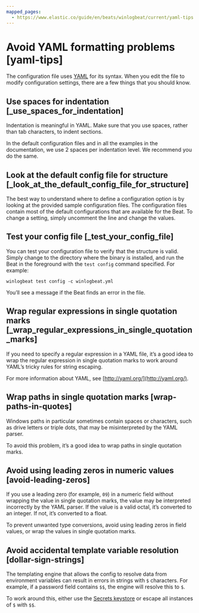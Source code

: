 ```yaml
---
mapped_pages:
  - https://www.elastic.co/guide/en/beats/winlogbeat/current/yaml-tips.html
---
```


# Avoid YAML formatting problems [yaml-tips]

The configuration file uses [YAML](http://yaml.org/) for its syntax. When you edit the file to modify configuration settings, there are a few things that you should know.


## Use spaces for indentation [_use_spaces_for_indentation]

Indentation is meaningful in YAML. Make sure that you use spaces, rather than tab characters, to indent sections.

In the default configuration files and in all the examples in the documentation, we use 2 spaces per indentation level. We recommend you do the same.


## Look at the default config file for structure [_look_at_the_default_config_file_for_structure]

The best way to understand where to define a configuration option is by looking at the provided sample configuration files. The configuration files contain most of the default configurations that are available for the Beat. To change a setting, simply uncomment the line and change the values.


## Test your config file [_test_your_config_file]

You can test your configuration file to verify that the structure is valid. Simply change to the directory where the binary is installed, and run the Beat in the foreground with the `test config` command specified. For example:

```shell
winlogbeat test config -c winlogbeat.yml
```

You’ll see a message if the Beat finds an error in the file.


## Wrap regular expressions in single quotation marks [_wrap_regular_expressions_in_single_quotation_marks]

If you need to specify a regular expression in a YAML file, it’s a good idea to wrap the regular expression in single quotation marks to work around YAML’s tricky rules for string escaping.

For more information about YAML, see [http://yaml.org/](http://yaml.org/).


## Wrap paths in single quotation marks [wrap-paths-in-quotes]

Windows paths in particular sometimes contain spaces or characters, such as drive letters or triple dots, that may be misinterpreted by the YAML parser.

To avoid this problem, it’s a good idea to wrap paths in single quotation marks.


## Avoid using leading zeros in numeric values [avoid-leading-zeros]

If you use a leading zero (for example, `09`) in a numeric field without wrapping the value in single quotation marks, the value may be interpreted incorrectly by the YAML parser. If the value is a valid octal, it’s converted to an integer. If not, it’s converted to a float.

To prevent unwanted type conversions, avoid using leading zeros in field values, or wrap the values in single quotation marks.


## Avoid accidental template variable resolution [dollar-sign-strings]

The templating engine that allows the config to resolve data from environment variables can result in errors in strings with `$` characters. For example, if a password field contains `$$`, the engine will resolve this to `$`.

To work around this, either use the [Secrets keystore](/reference/winlogbeat/keystore.md) or escape all instances of `$` with `$$`.

